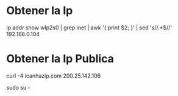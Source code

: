 # Obtener la Ip 
ip addr show wlp2s0 | grep inet | awk '{ print $2; }' | sed 's/\/.*$//'
192.168.0.104

# Obtener la Ip Publica
curl -4 icanhazip.com
200.25.142.106

sudo su -
